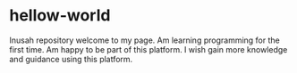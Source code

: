 # hellow-world
Inusah repository
welcome to my page. Am learning programming for the first time. Am happy to be part of this platform. I wish gain more knowledge and guidance using this platform.
